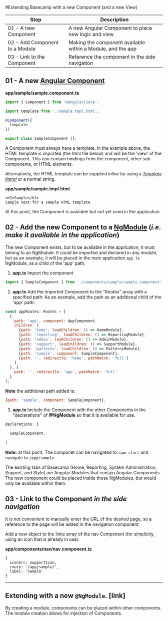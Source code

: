 #Extending Basecamp with a new Component (and a new View)

|  Step  |  Description  |
| ------ |  -----------  |
| 01 - A new Component | A new Angular Component to place new logic and view |
| 02 - Add Component to a Module | Making the component available within a Module, and the app |
| 03 - Link to the Component | Reference the component in the side navigation |

## 01 - A new [Angular Component](https://angular.io/docs/ts/latest/api/core/index/Component-decorator.html)

__app/sample/sample.component.ts__

```js
import { Component } from '@angular/core';

import template from './sample.tmpl.html';

@Component({
  template
})

export class SampleComponent {};
```
A Component must always have a template.  In the example above, the HTML template is imported (the html file below) and will be the 'view' of the Component. This can contain bindings from the component, other sub-components, or HTML elements.

Alternatively, the HTML template can be supplied _inline_ by using a [_Template literal_](https://developer.mozilla.org/en-US/docs/Web/JavaScript/Reference/Template_literals) or a normal string.

__app/sample/sample.tmpl.html__
```
<h2>Sample</h2>
Sample text for a sample HTML template 
```

At this point, the Component is available but not yet used in the application.

## 02 - Add the new Component to a [NgModule](https://angular.io/docs/ts/latest/api/core/index/NgModule-interface.html) (_i.e. make it available in the application_)
The new Component exists, but to be available in the application, it must belong to an NgModule. It could be imported and declared in any module, but as an example, it will be placed in the main application `app.ts` NgModule, as a child of the 'app' path.

1. __app.ts__ Import the component
```js
import { SampleComponent } from './components/sample/sample.component';
```

2. __app.ts__ Add the imported Component to the "Routes" array with a specified path: 
As an example, add the path as an additional child of the 'app' path:
```js
const appRoutes: Routes = [
  {
    path: 'app', component: AppComponent,
    children: [
      {path: 'home', loadChildren: () => HomeModule},
      {path: 'reporting', loadChildren: () => ReportingModule},
      {path: 'admin', loadChildren: () => AdminModule},
      {path: 'support', loadChildren: () => SupportModule},
      {path: 'patterns', loadChildren: () => PatternsModule},
      {path: 'sample', component: SampleComponent},
      {path: '', redirectTo: 'home', pathMatch: 'full'}
    ]
  }, {
    path: '', redirectTo: 'app', pathMatch: 'full'
  }
];
```
__Note__ the additional path added is:
```js
{path: 'sample', component: SampleComponent},
```

3. __app.ts__ Include the Component with the other Components in the "declarations" of __@NgModule__ so that it is available for use.
```js
declarations: [
  ...
  SampleComponent,
  ...
]
```

__Note:__ at this point, The componet can be navigated to: `npm start` and navigate to `/app/sample`

The existing tabs of Basecamp (Home, Reporting, System Administration, Support, and Style) are Angular Modules that contain Angular Components.  The new component could be placed inside those NgModules, but would only be available within them.

## 03 - Link to the Component _in the side navigation_
It is not convenient to manually enter the URL of the desired page, so a reference to the page will be added in the navigation component.

Add a new object to the links array of the nav Component (for simplicity, using an icon that is already in use):

__app/components/nav/nav.component.ts__
```
{
  iconSrc: supportIcon,
  route: '/app/sample/',
  label: 'Sample'
}
```

--------

## Extending with a new `@NgModule`. [link]
By creating a module, components can be placed within other components.  The module creation allows for injection of Components.
